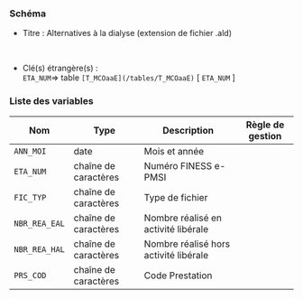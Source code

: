 ### Schéma


- Titre : Alternatives à la dialyse (extension de fichier .ald)
<br />



- Clé(s) étrangère(s) : <br />
`ETA_NUM`=> table `[T_MCOaaE](/tables/T_MCOaaE)` [ `ETA_NUM` ]<br />

 
### Liste des variables

Nom | Type | Description | Règle de gestion
-|-|-|-
`ANN_MOI`| date |Mois et année||
`ETA_NUM`| chaîne de caractères |Numéro FINESS e-PMSI||
`FIC_TYP`| chaîne de caractères |Type de fichier||
`NBR_REA_EAL`| chaîne de caractères |Nombre réalisé en activité libérale||
`NBR_REA_HAL`| chaîne de caractères |Nombre réalisé hors activité libérale||
`PRS_COD`| chaîne de caractères |Code Prestation||